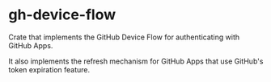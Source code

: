 gh-device-flow
==============

Crate that implements the GitHub Device Flow for authenticating with GitHub Apps.

It also implements the refresh mechanism for GitHub Apps that use GitHub's token
expiration feature.
